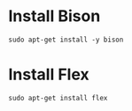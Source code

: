 # Install Bison

```
sudo apt-get install -y bison
```

# Install Flex

```
sudo apt-get install flex
```